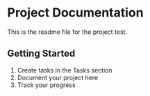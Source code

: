 # Project Documentation 
 
This is the readme file for the project test. 
 
## Getting Started 
 
1. Create tasks in the Tasks section 
2. Document your project here 
3. Track your progress 
